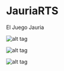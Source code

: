 JauriaRTS
=========

El Juego Jauria

![alt tag](http://jauriarts.inc.gs/e107_media/0b51b341a4/images/2014-09/screen2.png)

![alt tag](http://jauriarts.inc.gs/e107_media/0b51b341a4/images/2014-09/screen1.png)

![alt tag](http://jauriarts.inc.gs/e107_media/0b51b341a4/images/2014-09/screen3.png)
